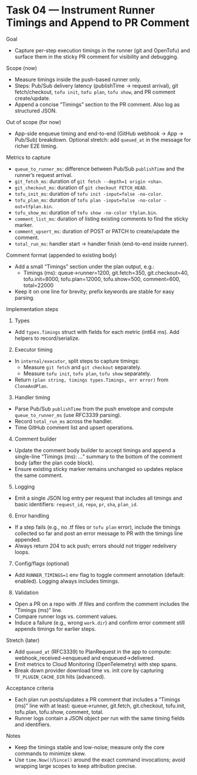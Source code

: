 # Task 04 — Instrument Runner Timings and Append to PR Comment

Goal
- Capture per-step execution timings in the runner (git and OpenTofu) and surface them in the sticky PR comment for visibility and debugging.

Scope (now)
- Measure timings inside the push-based runner only.
- Steps: Pub/Sub delivery latency (publishTime → request arrival), git fetch/checkout, `tofu init`, `tofu plan`, `tofu show`, and PR comment create/update.
- Append a concise “Timings” section to the PR comment. Also log as structured JSON.

Out of scope (for now)
- App-side enqueue timing and end-to-end (GitHub webhook → App → Pub/Sub) breakdown. Optional stretch: add `queued_at` in the message for richer E2E timing.

Metrics to capture
- `queue_to_runner_ms`: difference between Pub/Sub `publishTime` and the runner’s request arrival.
- `git_fetch_ms`: duration of `git fetch --depth=1 origin <sha>`.
- `git_checkout_ms`: duration of `git checkout FETCH_HEAD`.
- `tofu_init_ms`: duration of `tofu init -input=false -no-color`.
- `tofu_plan_ms`: duration of `tofu plan -input=false -no-color -out=tfplan.bin`.
- `tofu_show_ms`: duration of `tofu show -no-color tfplan.bin`.
- `comment_list_ms`: duration of listing existing comments to find the sticky marker.
- `comment_upsert_ms`: duration of POST or PATCH to create/update the comment.
- `total_run_ms`: handler start → handler finish (end-to-end inside runner).

Comment format (appended to existing body)
- Add a small “Timings” section under the plan output, e.g.:
  - Timings (ms): queue→runner=1200, git.fetch=350, git.checkout=40, tofu.init=8000, tofu.plan=12000, tofu.show=500, comment=600, total=22000
- Keep it on one line for brevity; prefix keywords are stable for easy parsing.

Implementation steps
1) Types
- Add `types.Timings` struct with fields for each metric (int64 ms). Add helpers to record/serialize.

2) Executor timing
- In `internal/executor`, split steps to capture timings:
  - Measure `git fetch` and `git checkout` separately.
  - Measure `tofu init`, `tofu plan`, `tofu show` separately.
- Return `(plan string, timings types.Timings, err error)` from `CloneAndPlan`.

3) Handler timing
- Parse Pub/Sub `publishTime` from the push envelope and compute `queue_to_runner_ms` (use RFC3339 parsing).
- Record `total_run_ms` across the handler.
- Time GitHub comment list and upsert operations.

4) Comment builder
- Update the comment body builder to accept timings and append a single-line “Timings (ms): …” summary to the bottom of the comment body (after the plan code block).
- Ensure existing sticky marker remains unchanged so updates replace the same comment.

5) Logging
- Emit a single JSON log entry per request that includes all timings and basic identifiers: `request_id`, `repo`, `pr`, `sha`, `plan_id`.

6) Error handling
- If a step fails (e.g., no .tf files or `tofu plan` error), include the timings collected so far and post an error message to PR with the timings line appended.
- Always return 204 to ack push; errors should not trigger redelivery loops.

7) Config/flags (optional)
- Add `RUNNER_TIMINGS=1` env flag to toggle comment annotation (default: enabled). Logging always includes timings.

8) Validation
- Open a PR on a repo with .tf files and confirm the comment includes the “Timings (ms)” line.
- Compare runner logs vs. comment values.
- Induce a failure (e.g., wrong `work.dir`) and confirm error comment still appends timings for earlier steps.

Stretch (later)
- Add `queued_at` (RFC3339) to PlanRequest in the app to compute: webhook_received→enqueued and enqueued→delivered.
- Emit metrics to Cloud Monitoring (OpenTelemetry) with step spans.
- Break down provider download time vs. init core by capturing `TF_PLUGIN_CACHE_DIR` hits (advanced).

Acceptance criteria
- Each plan run posts/updates a PR comment that includes a “Timings (ms)” line with at least: queue→runner, git.fetch, git.checkout, tofu.init, tofu.plan, tofu.show, comment, total.
- Runner logs contain a JSON object per run with the same timing fields and identifiers.

Notes
- Keep the timings stable and low-noise; measure only the core commands to minimize skew.
- Use `time.Now()`/`Since()` around the exact command invocations; avoid wrapping large scopes to keep attribution precise.
